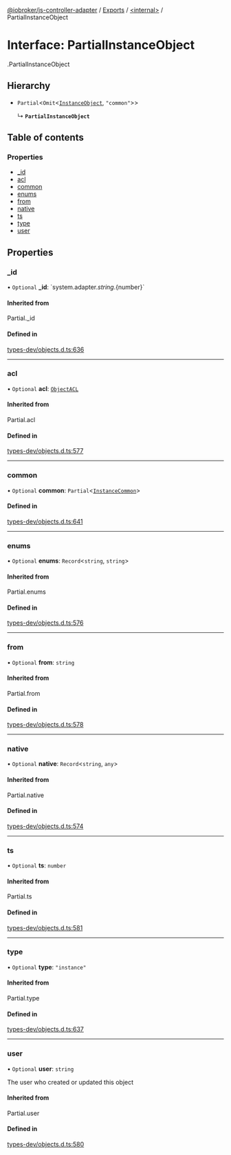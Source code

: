 [@iobroker/js-controller-adapter](../README.md) / [Exports](../modules.md) / [<internal\>](../modules/internal_.md) / PartialInstanceObject

# Interface: PartialInstanceObject

[<internal>](../modules/internal_.md).PartialInstanceObject

## Hierarchy

- `Partial`<`Omit`<[`InstanceObject`](internal_.InstanceObject.md), ``"common"``\>\>

  ↳ **`PartialInstanceObject`**

## Table of contents

### Properties

- [\_id](internal_.PartialInstanceObject.md#_id)
- [acl](internal_.PartialInstanceObject.md#acl)
- [common](internal_.PartialInstanceObject.md#common)
- [enums](internal_.PartialInstanceObject.md#enums)
- [from](internal_.PartialInstanceObject.md#from)
- [native](internal_.PartialInstanceObject.md#native)
- [ts](internal_.PartialInstanceObject.md#ts)
- [type](internal_.PartialInstanceObject.md#type)
- [user](internal_.PartialInstanceObject.md#user)

## Properties

### \_id

• `Optional` **\_id**: \`system.adapter.${string}.${number}\`

#### Inherited from

Partial.\_id

#### Defined in

[types-dev/objects.d.ts:636](https://github.com/ioBroker/ioBroker.js-controller/blob/a9d11a29/packages/types-dev/objects.d.ts#L636)

___

### acl

• `Optional` **acl**: [`ObjectACL`](internal_.ObjectACL.md)

#### Inherited from

Partial.acl

#### Defined in

[types-dev/objects.d.ts:577](https://github.com/ioBroker/ioBroker.js-controller/blob/a9d11a29/packages/types-dev/objects.d.ts#L577)

___

### common

• `Optional` **common**: `Partial`<[`InstanceCommon`](internal_.InstanceCommon.md)\>

#### Defined in

[types-dev/objects.d.ts:641](https://github.com/ioBroker/ioBroker.js-controller/blob/a9d11a29/packages/types-dev/objects.d.ts#L641)

___

### enums

• `Optional` **enums**: `Record`<`string`, `string`\>

#### Inherited from

Partial.enums

#### Defined in

[types-dev/objects.d.ts:576](https://github.com/ioBroker/ioBroker.js-controller/blob/a9d11a29/packages/types-dev/objects.d.ts#L576)

___

### from

• `Optional` **from**: `string`

#### Inherited from

Partial.from

#### Defined in

[types-dev/objects.d.ts:578](https://github.com/ioBroker/ioBroker.js-controller/blob/a9d11a29/packages/types-dev/objects.d.ts#L578)

___

### native

• `Optional` **native**: `Record`<`string`, `any`\>

#### Inherited from

Partial.native

#### Defined in

[types-dev/objects.d.ts:574](https://github.com/ioBroker/ioBroker.js-controller/blob/a9d11a29/packages/types-dev/objects.d.ts#L574)

___

### ts

• `Optional` **ts**: `number`

#### Inherited from

Partial.ts

#### Defined in

[types-dev/objects.d.ts:581](https://github.com/ioBroker/ioBroker.js-controller/blob/a9d11a29/packages/types-dev/objects.d.ts#L581)

___

### type

• `Optional` **type**: ``"instance"``

#### Inherited from

Partial.type

#### Defined in

[types-dev/objects.d.ts:637](https://github.com/ioBroker/ioBroker.js-controller/blob/a9d11a29/packages/types-dev/objects.d.ts#L637)

___

### user

• `Optional` **user**: `string`

The user who created or updated this object

#### Inherited from

Partial.user

#### Defined in

[types-dev/objects.d.ts:580](https://github.com/ioBroker/ioBroker.js-controller/blob/a9d11a29/packages/types-dev/objects.d.ts#L580)
